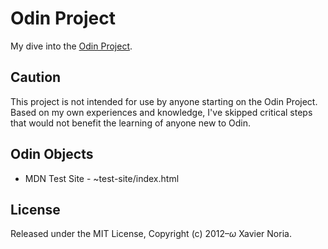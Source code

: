 # Odin Project
My dive into the [Odin Project](http://www.theodinproject.com/).


## Caution
This project is not intended for use by anyone starting on the Odin Project. Based
on my own experiences and knowledge, I've skipped critical steps that would not benefit
the learning of anyone new to Odin.

## Odin Objects
* MDN Test Site - ~test-site/index.html


## License

Released under the MIT License, Copyright (c) 2012–<i>ω</i> Xavier Noria.
